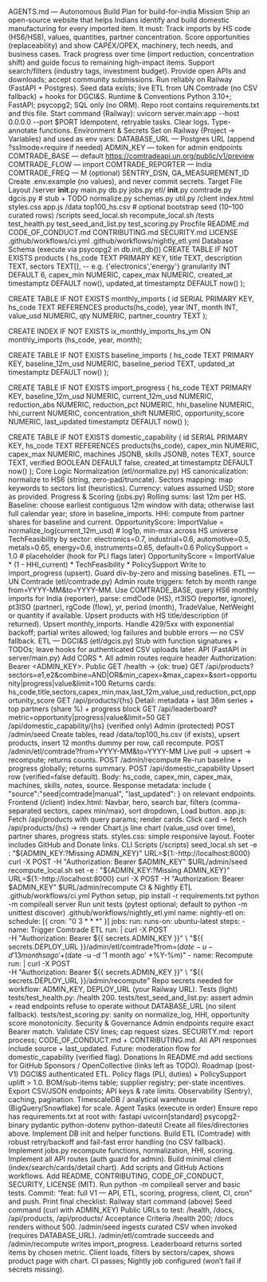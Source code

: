 AGENTS.md — Autonomous Build Plan for build-for-india
Mission
Ship an open-source website that helps Indians identify and build domestic manufacturing for every imported item. It must:
Track imports by HS code (HS6/HS8), values, quantities, partner concentration.
Score opportunities (replaceability) and show CAPEX/OPEX, machinery, tech needs, and business cases.
Track progress over time (import reduction, concentration shift) and guide focus to remaining high-impact items.
Support search/filters (industry tags, investment budget).
Provide open APIs and downloads; accept community submissions.
Run reliably on Railway (FastAPI + Postgres). Seed data exists; live ETL from UN Comtrade (no CSV fallback) + hooks for DGCI&S.
Runtime & Conventions
Python 3.10+; FastAPI; psycopg2; SQL only (no ORM).
Repo root contains requirements.txt and this file.
Start command (Railway):
uvicorn server.main:app --host 0.0.0.0 --port $PORT
Idempotent, retryable tasks. Clear logs. Type-annotate functions.
Environment & Secrets
Set on Railway (Project → Variables) and used as env vars:
DATABASE_URL — Postgres URL (append ?sslmode=require if needed)
ADMIN_KEY — token for admin endpoints
COMTRADE_BASE — default https://comtradeapi.un.org/public/v1/preview
COMTRADE_FLOW — import
COMTRADE_REPORTER — India
COMTRADE_FREQ — M
(optional) SENTRY_DSN, GA_MEASUREMENT_ID
Create .env.example (no values), and never commit secrets.
Target File Layout
/server
  __init__.py
  main.py
  db.py
  jobs.py
  etl/
    __init__.py
    comtrade.py
    dgcis.py            # stub + TODO
    normalize.py
  schemas.py
  util.py
/client
  index.html
  styles.css
  app.js
/data
  top100_hs.csv         # optional bootstrap seed (10–100 curated rows)
/scripts
  seed_local.sh
  recompute_local.sh
/tests
  test_health.py
  test_seed_and_list.py
  test_scoring.py
Procfile
README.md
CODE_OF_CONDUCT.md
CONTRIBUTING.md
SECURITY.md
LICENSE
.github/workflows/ci.yml
.github/workflows/nightly_etl.yml
Database Schema (execute via psycopg2 in db.init_db())
CREATE TABLE IF NOT EXISTS products (
  hs_code TEXT PRIMARY KEY,
  title TEXT,
  description TEXT,
  sectors TEXT[],                -- e.g. {'electronics','energy'}
  granularity INT DEFAULT 6,
  capex_min NUMERIC,
  capex_max NUMERIC,
  created_at timestamptz DEFAULT now(),
  updated_at timestamptz DEFAULT now()
);

CREATE TABLE IF NOT EXISTS monthly_imports (
  id SERIAL PRIMARY KEY,
  hs_code TEXT REFERENCES products(hs_code),
  year INT,
  month INT,
  value_usd NUMERIC,
  qty NUMERIC,
  partner_country TEXT
);

CREATE INDEX IF NOT EXISTS ix_monthly_imports_hs_ym
  ON monthly_imports (hs_code, year, month);

CREATE TABLE IF NOT EXISTS baseline_imports (
  hs_code TEXT PRIMARY KEY,
  baseline_12m_usd NUMERIC,
  baseline_period TEXT,
  updated_at timestamptz DEFAULT now()
);

CREATE TABLE IF NOT EXISTS import_progress (
  hs_code TEXT PRIMARY KEY,
  baseline_12m_usd NUMERIC,
  current_12m_usd NUMERIC,
  reduction_abs NUMERIC,
  reduction_pct NUMERIC,
  hhi_baseline NUMERIC,
  hhi_current NUMERIC,
  concentration_shift NUMERIC,
  opportunity_score NUMERIC,
  last_updated timestamptz DEFAULT now()
);

CREATE TABLE IF NOT EXISTS domestic_capability (
  id SERIAL PRIMARY KEY,
  hs_code TEXT REFERENCES products(hs_code),
  capex_min NUMERIC,
  capex_max NUMERIC,
  machines JSONB,
  skills JSONB,
  notes TEXT,
  source TEXT,
  verified BOOLEAN DEFAULT false,
  created_at timestamptz DEFAULT now()
);
Core Logic
Normalization (etl/normalize.py)
HS canonicalization: normalize to HS6 (string, zero-pad/truncate).
Sectors mapping: map keywords to sectors list (heuristics).
Currency: values assumed USD; store as provided.
Progress & Scoring (jobs.py)
Rolling sums: last 12m per HS.
Baseline: choose earliest contiguous 12m window with data; otherwise last full calendar year; store in baseline_imports.
HHI: compute from partner shares for baseline and current.
OpportunityScore:
ImportValue = normalize_log(current_12m_usd)     # log1p, min-max across HS universe
TechFeasibility by sector: electronics=0.7, industrial=0.6, automotive=0.5,
                            metals=0.65, energy=0.6, instruments=0.65, default=0.6
PolicySupport = 1.0            # placeholder (hook for PLI flags later)
OpportunityScore = ImportValue * (1 - HHI_current) * TechFeasibility * PolicySupport
Write to import_progress (upsert). Guard div-by-zero and missing baselines.
ETL — UN Comtrade (etl/comtrade.py)
Admin route triggers: fetch by month range from=YYYY-MM&to=YYYY-MM.
Use COMTRADE_BASE, query HS6 monthly imports for India (reporter), parse:
cmdCode (HS), rt3ISO (reporter, ignore), pt3ISO (partner), rgCode (flow), yr, period (month), TradeValue, NetWeight or quantity if available.
Upsert products with HS title/description (if returned).
Upsert monthly_imports.
Handle 429/5xx with exponential backoff; partial writes allowed; log failures and bubble errors — no CSV fallback.
ETL — DGCI&S (etl/dgcis.py)
Stub with function signatures + TODOs; leave hooks for authenticated CSV uploads later.
API (FastAPI in server/main.py)
Add CORS *. All admin routes require header Authorization: Bearer <ADMIN_KEY>.
Public
GET /health → {ok: true}
GET /api/products?sectors=e1,e2&combine=AND|OR&min_capex=&max_capex=&sort=opportunity|progress|value&limit=100
Returns cards: hs_code,title,sectors,capex_min,max,last_12m_value_usd,reduction_pct,opportunity_score
GET /api/products/{hs}
Detail: metadata + last 36m series + top partners (share %) + progress block
GET /api/leaderboard?metric=opportunity|progress|value&limit=50
GET /api/domestic_capability/{hs} (verified only)
Admin (protected)
POST /admin/seed
Create tables, read /data/top100_hs.csv (if exists), upsert products, insert 12 months dummy per row, call recompute.
POST /admin/etl/comtrade?from=YYYY-MM&to=YYYY-MM
Live pull → upsert → recompute; returns counts.
POST /admin/recompute
Re-run baseline + progress globally; returns summary.
POST /api/domestic_capability
Upsert row (verified=false default). Body: hs_code, capex_min, capex_max, machines, skills, notes, source.
Response metadata: include { "source":"seed|comtrade|manual", "last_updated": <timestamp> } on relevant endpoints.
Frontend (/client)
index.html: Navbar, hero, search bar, filters (comma-separated sectors, capex min/max), sort dropdown, Load button.
app.js:
Fetch /api/products with query params; render cards.
Click card → fetch /api/products/{hs} → render Chart.js line chart (value_usd over time), partner shares, progress stats.
styles.css: simple responsive layout. Footer includes GitHub and Donate links.
CLI Scripts (/scripts)
seed_local.sh
set -e
: "${ADMIN_KEY:?Missing ADMIN_KEY}"
URL=${1:-http://localhost:8000}
curl -X POST -H "Authorization: Bearer $ADMIN_KEY" $URL/admin/seed
recompute_local.sh
set -e
: "${ADMIN_KEY:?Missing ADMIN_KEY}"
URL=${1:-http://localhost:8000}
curl -X POST -H "Authorization: Bearer $ADMIN_KEY" $URL/admin/recompute
CI & Nightly ETL
.github/workflows/ci.yml
Python setup, pip install -r requirements.txt
python -m compileall server
Run unit tests (pytest optional; default to python -m unittest discover)
.github/workflows/nightly_etl.yml
name: nightly-etl
on:
  schedule: [{ cron: "0 3 * * *" }]
jobs:
  run:
    runs-on: ubuntu-latest
    steps:
      - name: Trigger Comtrade ETL
        run: |
          curl -X POST \
            -H "Authorization: Bearer ${{ secrets.ADMIN_KEY }}" \
            "${{ secrets.DEPLOY_URL }}/admin/etl/comtrade?from=$(date -u -d '13 months ago' +%Y-%m)&to=$(date -u -d '1 month ago' +%Y-%m)"
      - name: Recompute
        run: |
          curl -X POST \
            -H "Authorization: Bearer ${{ secrets.ADMIN_KEY }}" \
            "${{ secrets.DEPLOY_URL }}/admin/recompute"
Repo secrets needed for workflow: ADMIN_KEY, DEPLOY_URL (your Railway URL).
Tests (light)
tests/test_health.py: /health 200.
tests/test_seed_and_list.py: assert admin + read endpoints refuse to operate without DATABASE_URL (no silent fallback).
tests/test_scoring.py: sanity on normalize_log, HHI, opportunity score monotonicity.
Security & Governance
Admin endpoints require exact Bearer match.
Validate CSV lines; cap request sizes.
SECURITY.md: report process; CODE_OF_CONDUCT.md + CONTRIBUTING.md.
All API responses include source + last_updated.
Future: moderation flow for domestic_capability (verified flag).
Donations
In README.md add sections for GitHub Sponsors / OpenCollective (links left as TODO).
Roadmap (post-V1)
DGCI&S authenticated ETL.
Policy flags (PLI, duties) + PolicySupport uplift > 1.0.
BOM/sub-items table; supplier registry; per-state incentives.
Export CSV/JSON endpoints; API keys & rate limits.
Observability (Sentry), caching, pagination.
TimescaleDB / analytical warehouse (BigQuery/Snowflake) for scale.
Agent Tasks (execute in order)
Ensure repo has requirements.txt at root with:
fastapi
uvicorn[standard]
psycopg2-binary
pydantic
python-dotenv
python-dateutil
Create all files/directories above. Implement DB init and helper functions.
Build ETL (Comtrade) with robust retry/backoff and fail-fast error handling (no CSV fallback).
Implement jobs.py recompute functions, normalization, HHI, scoring.
Implement all API routes (auth guard for admin).
Build minimal client (index/search/cards/detail chart).
Add scripts and GitHub Actions workflows.
Add README, CONTRIBUTING, CODE_OF_CONDUCT, SECURITY, LICENSE (MIT).
Run python -m compileall server and basic tests.
Commit: “feat: full V1 — API, ETL, scoring, progress, client, CI, cron” and push.
Print final checklist:
Railway start command (above)
Seed command (curl with ADMIN_KEY)
Public URLs to test: /health, /docs, /api/products, /api/products/<hs>
Acceptance Criteria
/health 200; /docs renders without 500.
/admin/seed ingests curated CSV when invoked (requires DATABASE_URL).
/admin/etl/comtrade succeeds and /admin/recompute writes import_progress.
Leaderboard returns sorted items by chosen metric.
Client loads, filters by sectors/capex, shows product page with chart.
CI passes; Nightly job configured (won’t fail if secrets missing).
